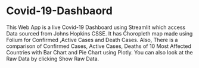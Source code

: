 # Covid-19-Dashbaord
This Web App is a live Covid-19 Dashboard using Streamlit which access Data sourced from Johns Hopkins CSSE. 
 It has Choropleth map made using Folium for Confirmed ,Active Cases and Death Cases.  Also, There is a comparison of Confirmed Cases, Active Cases, Deaths of 10 Most Affected Countries with Bar Chart and Pie Chart using Plotly.  You can also look at the Raw Data by clicking Show Raw Data.
